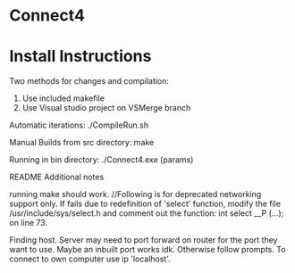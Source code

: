 # Connect4



Install Instructions
====================================
Two methods for changes and compilation:

1) Use included makefile
2) Use Visual studio project on VSMerge branch

Automatic iterations:
./CompileRun.sh

Manual Builds from src directory:
make

Running in bin directory:
./Connect4.exe (params)

README Additional notes

running make should work.
//Following is for deprecated networking support only. 
If fails due to redefinition of 'select' function, modify the file
/usr/include/sys/select.h and comment out the function:
int select __P (...); on line 73.

Finding host. Server may need to port forward on router for the port they 
want to use. Maybe an inbuilt port works idk. Otherwise follow prompts.
To connect to own computer use ip 'localhost'.
